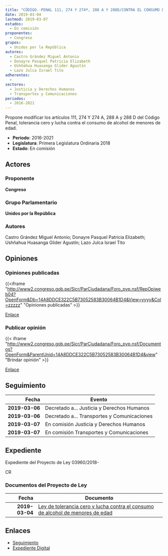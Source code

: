 ```yaml
---
title: "CÓDIGO.-PENAL 111, 274 Y 274ª, 288 A Y 288D/CONTRA EL CONSUMO DE ALCOHOL DE MENORES DE EDAD"
date: 2019-03-04
lastmod: 2019-03-07
estados: 
  - En comisión
proponentes: 
  - Congreso
grupos: 
  - Unidos por la República
autores: 
  - Castro Grández Miguel Antonio
  - Donayre Pasquel Patricia Elizabeth
  - Ushñahua Huasanga Glider Agustín
  - Lazo Julca Israel Tito
adherentes: 
  - 
sectores: 
  - Justicia y Derechos Humanos
  - Transportes y Comunicaciones
periodos: 
  - 2016-2021
---
```


Propone modificar los artículos 111, 274 Y 274 A, 288 A y 288 D del Código Penal, tolerancia cero y lucha contra el consumo de alcohol de menores de edad.

- **Periodo**: 2016-2021
- **Legislatura**: Primera Legislatura Ordinaria 2018
- **Estado**: En comisión

## Actores

### Proponente

**Congreso**

### Grupo Parlamentario

**Unidos por la República**

### Autores

Castro Grández Miguel Antonio; Donayre Pasquel Patricia Elizabeth; Ushñahua Huasanga Glider Agustín; Lazo Julca Israel Tito


## Opiniones

### Opiniones publicadas

{{<iframe "http://www2.congreso.gob.pe/Sicr/ParCiudadana/Foro_pvp.nsf/RepOpiweb04?OpenForm&Db=14A8DDCE322C5B73052583B30064B1D4&View=yyyy&Col=zzzzz" "Opiniones publicadas" >}}

[Enlace](http://www2.congreso.gob.pe/Sicr/ParCiudadana/Foro_pvp.nsf/RepOpiweb04?OpenForm&Db=14A8DDCE322C5B73052583B30064B1D4&View=yyyy&Col=zzzzz)
### Publicar opinión

{{< iframe "http://www2.congreso.gob.pe/Sicr/ParCiudadana/Foro_pvp.nsf/Documentos?OpenForm&ParentUnid=14A8DDCE322C5B73052583B30064B1D4&view" "Brindar opinión" >}}

[Enlace](http://www2.congreso.gob.pe/Sicr/ParCiudadana/Foro_pvp.nsf/Documentos?OpenForm&ParentUnid=14A8DDCE322C5B73052583B30064B1D4&view)

## Seguimiento

| Fecha | Evento |
|------:|--------|
| **2019-03-06** | Decretado a... Justicia y Derechos Humanos|
| **2019-03-06** | Decretado a... Transportes y Comunicaciones|
| **2019-03-07** | En comisión Justicia y Derechos Humanos|
| **2019-03-07** | En comisión Transportes y Comunicaciones|


## Expediente

Expediente del Proyecto de Ley 03960/2018-

CR


### Documentos del Proyecto de Ley

| Fecha | Documento |
|------:|--------|
| **2019-03-04** | [Ley de tolerancia cero y lucha contra el consumo de alcohol de menores de edad](http://www.leyes.congreso.gob.pe/Documentos/2016_2021/Proyectos_de_Ley_y_de_Resoluciones_Legislativas/PL0396020190304.pdf) |

## Enlaces 

- [Seguimiento](http://www2.congreso.gob.pe/Sicr/TraDocEstProc/CLProLey2016.nsf/f7fff46988ca05b1052578e100829cc7/db31e339a29c70ab052583b3005f2583?OpenDocument)
- [Expediente Digital](http://www2.congreso.gob.pe/Sicr/TraDocEstProc/CLProLey2016.nsf/f7fff46988ca05b1052578e100829cc7/db31e339a29c70ab052583b3005f2583?OpenDocument&Click=05257FB7005EB655.eb71d0cf91d8294e05256cdf006b5706/$Body/0.1C6C)
